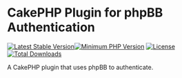 # CakePHP Plugin for phpBB Authentication

[![Latest Stable Version](https://poser.pugx.org/multidimensional/cakephpbb/v/stable.svg)](https://packagist.org/packages/multidimensional/cakephpbb)[![Minimum PHP Version](http://img.shields.io/badge/php-%3E%3D%205.5-8892BF.svg)](https://php.net/)
[![License](https://poser.pugx.org/multidimensional/cakephpbb/license.svg)](https://packagist.org/packages/multidimensional/cakephpbb)
[![Total Downloads](https://poser.pugx.org/multidimensional/cakephpbb/d/total.svg)](https://packagist.org/packages/multidimensional/cakephpbb)

A CakePHP plugin that uses phpBB to authenticate.
